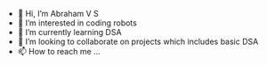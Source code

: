- 👋 Hi, I’m Abraham V S
- 👀 I’m interested in coding robots
- 🌱 I’m currently learning DSA
- 💞️ I’m looking to collaborate on projects which includes basic DSA 
- 📫 How to reach me ...

<!---
VSAbraham/VSAbraham is a ✨ special ✨ repository because its `README.md` (this file) appears on your GitHub profile.
You can click the Preview link to take a look at your changes.
--->
